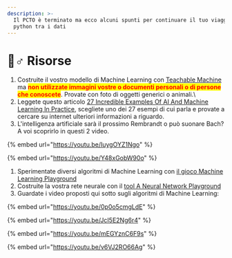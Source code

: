 ```yaml
---
description: >-
  Il PCTO è terminato ma ecco alcuni spunti per continuare il tuo viaggio con
  python tra i dati
---
```


# 🧞♂ Risorse

1. Costruite il vostro modello di Machine Learning con [Teachable Machine](https://teachablemachine.withgoogle.com/) ma <mark style="color:red;">**non utilizzate immagini vostre o documenti personali o di persone che conoscete**</mark>. Provate con foto di oggetti generici o animali.\\
2. Leggete questo articolo [27 Incredible Examples Of AI And Machine Learning In Practice](https://www.forbes.com/sites/bernardmarr/2018/04/30/27-incredible-examples-of-ai-and-machine-learning-in-practice/?sh=4e62c53b7502), scegliete uno dei 27 esempi di cui parla e provate a cercare su internet ulteriori informazioni a riguardo.
3. L'intelligenza artificiale sarà il prossimo Rembrandt o può suonare Bach? A voi scoprirlo in questi 2 video.

{% embed url="https://youtu.be/IuygOYZ1Ngo" %}

{% embed url="https://youtu.be/Y48xGobW90o" %}

1. Sperimentate diversi algoritmi di Machine Learning con [il gioco Machine Learning Playground](https://ml-playground.com)
2. Costruite la vostra rete neurale con il [tool A Neural Network Playground](https://playground.tensorflow.org/)
3. Guardate i video proposti qui sotto sugli algoritmi di Machine Learning:

{% embed url="https://youtu.be/0p0o5cmgLdE" %}

{% embed url="https://youtu.be/JcI5E2Ng6r4" %}

{% embed url="https://youtu.be/mEGYznC6F9s" %}

{% embed url="https://youtu.be/v6VJ2RO66Ag" %}
